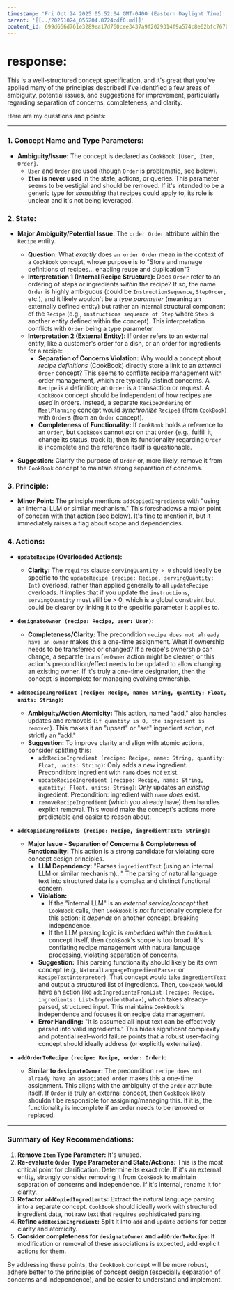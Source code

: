 ```yaml
---
timestamp: 'Fri Oct 24 2025 05:52:04 GMT-0400 (Eastern Daylight Time)'
parent: '[[../20251024_055204.8724cdf0.md]]'
content_id: 699d666d761e3289ea17d760cee3437a9f2029314f9a574c8e02bfc767bf741a
---
```


# response:

This is a well-structured concept specification, and it's great that you've applied many of the principles described! I've identified a few areas of ambiguity, potential issues, and suggestions for improvement, particularly regarding separation of concerns, completeness, and clarity.

Here are my questions and points:

***

### 1. Concept Name and Type Parameters:

* **Ambiguity/Issue:** The concept is declared as `CookBook [User, Item, Order]`.
  * `User` and `Order` are used (though `Order` is problematic, see below).
  * **`Item` is never used** in the state, actions, or queries. This parameter seems to be vestigial and should be removed. If it's intended to be a generic type for *something* that recipes could apply to, its role is unclear and it's not being leveraged.

### 2. State:

* **Major Ambiguity/Potential Issue:** The `order Order` attribute within the `Recipe` entity.
  * **Question:** What *exactly* does `an order Order` mean in the context of a `CookBook` concept, whose purpose is to "Store and manage definitions of recipes... enabling reuse and duplication"?
  * **Interpretation 1 (Internal Recipe Structure):** Does `Order` refer to an ordering of steps or ingredients *within* the recipe? If so, the name `Order` is highly ambiguous (could be `InstructionSequence`, `StepOrder`, etc.), and it likely wouldn't be a *type parameter* (meaning an externally defined entity) but rather an internal structural component of the `Recipe` (e.g., `instructions sequence of Step` where `Step` is another entity defined within the concept). This interpretation conflicts with `Order` being a type parameter.
  * **Interpretation 2 (External Entity):** If `Order` refers to an external entity, like a customer's order for a dish, or an order for ingredients for a recipe:
    * **Separation of Concerns Violation:** Why would a concept about *recipe definitions* (CookBook) directly store a link to an *external* `Order` concept? This seems to conflate recipe management with order management, which are typically distinct concerns. A `Recipe` is a definition; an `Order` is a transaction or request. A `CookBook` concept should be independent of how recipes are *used* in orders. Instead, a separate `RecipeOrdering` or `MealPlanning` concept would *synchronize* `Recipe`s (from `CookBook`) with `Order`s (from an `Order` concept).
    * **Completeness of Functionality:** If `CookBook` holds a reference to an `Order`, but `CookBook` cannot *act* on that `Order` (e.g., fulfill it, change its status, track it), then its functionality regarding `Order` is incomplete and the reference itself is questionable.

* **Suggestion:** Clarify the purpose of `Order` or, more likely, remove it from the `CookBook` concept to maintain strong separation of concerns.

### 3. Principle:

* **Minor Point:** The principle mentions `addCopiedIngredients` with "using an internal LLM or similar mechanism." This foreshadows a major point of concern with that action (see below). It's fine to mention it, but it immediately raises a flag about scope and dependencies.

### 4. Actions:

* **`updateRecipe` (Overloaded Actions):**
  * **Clarity:** The `requires` clause `servingQuantity > 0` should ideally be specific to the `updateRecipe (recipe: Recipe, servingQuantity: Int)` overload, rather than applied generally to all `updateRecipe` overloads. It implies that if you update the `instructions`, `servingQuantity` must still be > 0, which is a global constraint but could be clearer by linking it to the specific parameter it applies to.

* **`designateOwner (recipe: Recipe, user: User)`:**
  * **Completeness/Clarity:** The precondition `recipe does not already have an owner` makes this a one-time assignment. What if ownership needs to be transferred or changed? If a recipe's ownership can change, a separate `transferOwner` action might be clearer, or this action's precondition/effect needs to be updated to allow changing an existing owner. If it's truly a one-time designation, then the concept is incomplete for managing evolving ownership.

* **`addRecipeIngredient (recipe: Recipe, name: String, quantity: Float, units: String)`:**
  * **Ambiguity/Action Atomicity:** This action, named "add," also handles updates and removals (`if quantity is 0, the ingredient is removed`). This makes it an "upsert" or "set" ingredient action, not strictly an "add."
  * **Suggestion:** To improve clarity and align with atomic actions, consider splitting this:
    * `addRecipeIngredient (recipe: Recipe, name: String, quantity: Float, units: String)`: Only adds a *new* ingredient. Precondition: ingredient with `name` does *not* exist.
    * `updateRecipeIngredient (recipe: Recipe, name: String, quantity: Float, units: String)`: Only updates an *existing* ingredient. Precondition: ingredient with `name` *does* exist.
    * `removeRecipeIngredient` (which you already have) then handles explicit removal. This would make the concept's actions more predictable and easier to reason about.

* **`addCopiedIngredients (recipe: Recipe, ingredientText: String)`:**
  * **Major Issue - Separation of Concerns & Completeness of Functionality:** This action is a strong candidate for violating core concept design principles.
    * **LLM Dependency:** "Parses `ingredientText` (using an internal LLM or similar mechanism)..." The parsing of natural language text into structured data is a complex and distinct functional concern.
    * **Violation:**
      * If the "internal LLM" is an *external service/concept* that `CookBook` calls, then `CookBook` is *not* functionally complete for this action; it *depends* on another concept, breaking independence.
      * If the LLM parsing logic is *embedded within* the `CookBook` concept itself, then `CookBook`'s scope is too broad. It's conflating recipe management with natural language processing, violating separation of concerns.
    * **Suggestion:** This parsing functionality should likely be its own concept (e.g., `NaturalLanguageIngredientParser` or `RecipeTextInterpreter`). That concept would take `ingredientText` and output a structured list of ingredients. Then, `CookBook` would have an action like `addIngredientsFromList (recipe: Recipe, ingredients: List<IngredientData>)`, which takes already-parsed, structured input. This maintains `CookBook`'s independence and focuses it on recipe data management.
    * **Error Handling:** "It is assumed all input text can be effectively parsed into valid ingredients." This hides significant complexity and potential real-world failure points that a robust user-facing concept should ideally address (or explicitly externalize).

* **`addOrderToRecipe (recipe: Recipe, order: Order)`:**
  * **Similar to `designateOwner`:** The precondition `recipe does not already have an associated order` makes this a one-time assignment. This aligns with the ambiguity of the `Order` attribute itself. If `Order` is truly an external concept, then `CookBook` likely shouldn't be responsible for assigning/managing this. If it is, the functionality is incomplete if an order needs to be removed or replaced.

***

### Summary of Key Recommendations:

1. **Remove `Item` Type Parameter:** It's unused.
2. **Re-evaluate `Order` Type Parameter and State/Actions:** This is the most critical point for clarification. Determine its exact role. If it's an external entity, strongly consider removing it from `CookBook` to maintain separation of concerns and independence. If it's internal, rename it for clarity.
3. **Refactor `addCopiedIngredients`:** Extract the natural language parsing into a separate concept. `CookBook` should ideally work with structured ingredient data, not raw text that requires sophisticated parsing.
4. **Refine `addRecipeIngredient`:** Split it into `add` and `update` actions for better clarity and atomicity.
5. **Consider completeness for `designateOwner` and `addOrderToRecipe`:** If modification or removal of these associations is expected, add explicit actions for them.

By addressing these points, the `CookBook` concept will be more robust, adhere better to the principles of concept design (especially separation of concerns and independence), and be easier to understand and implement.
